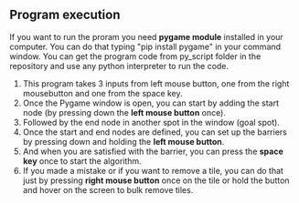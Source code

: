 
## Program execution
If you want to run the proram you need **pygame module** installed in your computer. You can do that typing "pip install pygame" in your command window. You can get the program code from py_script folder in the repository and use any python interpreter to run the code.
1. This program takes 3 inputs from left mouse button, one from the right mousebutton and one from the space key.
2. Once the Pygame window is open, you can start by adding the start node (by pressing down the **left mouse button** once).
3. Followed by the end node in another spot in the window (goal spot).
4. Once the start and end nodes are defined, you can set up the barriers by pressing down and holding the **left mouse button**.
5. And when you are satisfied with the barrier, you can press the **space key** once to start the algorithm.
6. If you made a mistake or if you want to remove a tile, you can do that just by pressing **right mouse button** once on the tile or hold the button and hover on the screen to bulk remove tiles.
